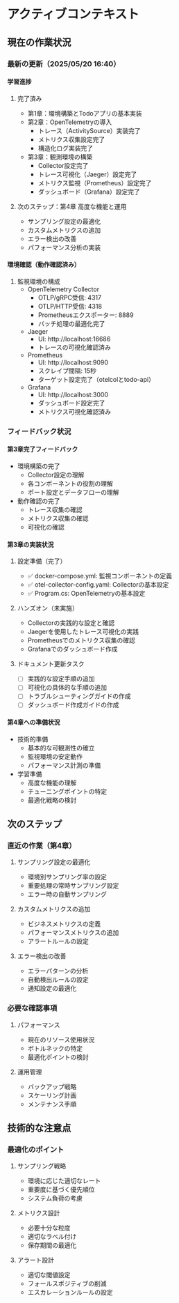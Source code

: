 # アクティブコンテキスト

## 現在の作業状況

### 最新の更新（2025/05/20 16:40）

#### 学習進捗
1. 完了済み
   - 第1章：環境構築とTodoアプリの基本実装
   - 第2章：OpenTelemetryの導入
     * トレース（ActivitySource）実装完了
     * メトリクス収集設定完了
     * 構造化ログ実装完了
   - 第3章：観測環境の構築
     * Collector設定完了
     * トレース可視化（Jaeger）設定完了
     * メトリクス監視（Prometheus）設定完了
     * ダッシュボード（Grafana）設定完了

2. 次のステップ：第4章 高度な機能と運用
   - サンプリング設定の最適化
   - カスタムメトリクスの追加
   - エラー検出の改善
   - パフォーマンス分析の実装

#### 環境確認（動作確認済み）
1. 監視環境の構成
   - OpenTelemetry Collector
     * OTLP/gRPC受信: 4317
     * OTLP/HTTP受信: 4318
     * Prometheusエクスポーター: 8889
     * バッチ処理の最適化完了
   - Jaeger
     * UI: http://localhost:16686
     * トレースの可視化確認済み
   - Prometheus
     * UI: http://localhost:9090
     * スクレイプ間隔: 15秒
     * ターゲット設定完了（otelcolとtodo-api）
   - Grafana
     * UI: http://localhost:3000
     * ダッシュボード設定完了
     * メトリクス可視化確認済み

### フィードバック状況

#### 第3章完了フィードバック
- 環境構築の完了
  * Collector設定の理解
  * 各コンポーネントの役割の理解
  * ポート設定とデータフローの理解
- 動作確認の完了
  * トレース収集の確認
  * メトリクス収集の確認
  * 可視化の確認

#### 第3章の実装状況
1. 設定準備（完了）
   - ✅ docker-compose.yml: 監視コンポーネントの定義
   - ✅ otel-collector-config.yaml: Collectorの基本設定
   - ✅ Program.cs: OpenTelemetryの基本設定

2. ハンズオン（未実施）
   - Collectorの実践的な設定と確認
   - Jaegerを使用したトレース可視化の実践
   - Prometheusでのメトリクス収集の確認
   - Grafanaでのダッシュボード作成

3. ドキュメント更新タスク
   - [ ] 実践的な設定手順の追加
   - [ ] 可視化の具体的な手順の追加
   - [ ] トラブルシューティングガイドの作成
   - [ ] ダッシュボード作成ガイドの作成

#### 第4章への準備状況
- 技術的準備
  * 基本的な可観測性の確立
  * 監視環境の安定動作
  * パフォーマンス計測の準備
- 学習準備
  * 高度な機能の理解
  * チューニングポイントの特定
  * 最適化戦略の検討

## 次のステップ

### 直近の作業（第4章）
1. サンプリング設定の最適化
   - 環境別サンプリング率の設定
   - 重要処理の常時サンプリング設定
   - エラー時の自動サンプリング

2. カスタムメトリクスの追加
   - ビジネスメトリクスの定義
   - パフォーマンスメトリクスの追加
   - アラートルールの設定

3. エラー検出の改善
   - エラーパターンの分析
   - 自動検出ルールの設定
   - 通知設定の最適化

### 必要な確認事項
1. パフォーマンス
   - 現在のリソース使用状況
   - ボトルネックの特定
   - 最適化ポイントの検討

2. 運用管理
   - バックアップ戦略
   - スケーリング計画
   - メンテナンス手順

## 技術的な注意点

### 最適化のポイント
1. サンプリング戦略
   - 環境に応じた適切なレート
   - 重要度に基づく優先順位
   - システム負荷の考慮

2. メトリクス設計
   - 必要十分な粒度
   - 適切なラベル付け
   - 保存期間の最適化

3. アラート設計
   - 適切な閾値設定
   - フォールスポジティブの削減
   - エスカレーションルールの設定
